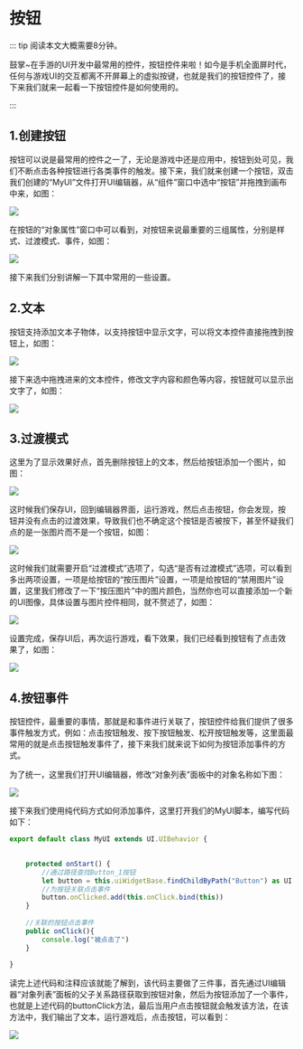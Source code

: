 # 按钮

::: tip 阅读本文大概需要8分钟。

鼓掌~在手游的UI开发中最常用的控件，按钮控件来啦！如今是手机全面屏时代，任何与游戏UI的交互都离不开屏幕上的虚拟按键，也就是我们的按钮控件了，接下来我们就来一起看一下按钮控件是如何使用的。

:::

## 1.创建按钮

按钮可以说是最常用的控件之一了，无论是游戏中还是应用中，按钮到处可见，我们不断点击各种按钮进行各类事件的触发。接下来，我们就来创建一个按钮，双击我们创建的“MyUI”文件打开UI编辑器，从“组件”窗口中选中“按钮”并拖拽到画布中来，如图：

![](https://cdn.233xyx.com/1681134748248_752.png)

在按钮的“对象属性”窗口中可以看到，对按钮来说最重要的三组属性，分别是样式、过渡模式、事件，如图：

![](https://cdn.233xyx.com/1681134748455_804.png)

接下来我们分别讲解一下其中常用的一些设置。

## 2.文本

按钮支持添加文本子物体，以支持按钮中显示文字，可以将文本控件直接拖拽到按钮上，如图：

![](https://cdn.233xyx.com/1681134748504_485.png)

接下来选中拖拽进来的文本控件，修改文字内容和颜色等内容，按钮就可以显示出文字了，如图：

![](https://cdn.233xyx.com/1681134748197_970.png)

## 3.过渡模式

这里为了显示效果好点，首先删除按钮上的文本，然后给按钮添加一个图片，如图：

![](https://cdn.233xyx.com/1681134748299_750.png)

这时候我们保存UI，回到编辑器界面，运行游戏，然后点击按钮，你会发现，按钮并没有点击的过渡效果，导致我们也不确定这个按钮是否被按下，甚至怀疑我们点的是一张图片而不是一个按钮，如图：

![](https://cdn.233xyx.com/1681134748150_934.gif)

这时候我们就需要开启“过渡模式”选项了，勾选“是否有过渡模式”选项，可以看到多出两项设置，一项是给按钮的“按压图片”设置，一项是给按钮的“禁用图片”设置，这里我们修改了一下“按压图片”中的图片颜色，当然你也可以直接添加一个新的UI图像，具体设置与图片控件相同，就不赘述了，如图：

![](https://cdn.233xyx.com/1681134748353_383.png)

设置完成，保存UI后，再次运行游戏，看下效果，我们已经看到按钮有了点击效果了，如图：

![](https://cdn.233xyx.com/1681134748405_950.gif)

## 4.按钮事件

按钮控件，最重要的事情，那就是和事件进行关联了，按钮控件给我们提供了很多事件触发方式，例如：点击按钮触发、按下按钮触发、松开按钮触发等，这里面最常用的就是点击按钮触发事件了，接下来我们就来说下如何为按钮添加事件的方式。

为了统一，这里我们打开UI编辑器，修改“对象列表”面板中的对象名称如下图：

![](https://cdn.233xyx.com/1681134748051_585.png)

接下来我们使用纯代码方式如何添加事件，这里打开我们的MyUI脚本，编写代码如下：

```ts
export default class MyUI extends UI.UIBehavior {

    
    protected onStart() {
        //通过路径查找Button_1按钮
        let button = this.uiWidgetBase.findChildByPath("Button") as UI.Button
        //为按钮关联点击事件
        button.onClicked.add(this.onClick.bind(this))
    }
 
    //关联的按钮点击事件
    public onClick(){
        console.log("被点击了")
    }
    
}
```

读完上述代码和注释应该就能了解到，该代码主要做了三件事，首先通过UI编辑器“对象列表”面板的父子关系路径获取到按钮对象，然后为按钮添加了一个事件，也就是上述代码的buttonClick方法，最后当用户点击按钮就会触发该方法，在该方法中，我们输出了文本，运行游戏后，点击按钮，可以看到：

![](https://cdn.233xyx.com/1681134748557_322.png)
